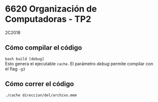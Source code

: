 # 6620 Organización de Computadoras - TP2  
2C2018  

## Cómo compilar el código  
`bash build [debug]`  
Esto genera el ejecutable `cache`. El parámetro _debug_ permite compilar con el flag `-g3`  

## Cómo correr el código  
`./cache direccion/del/archivo.mem`  
